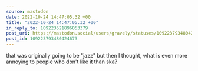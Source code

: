 ```yaml
---
source: mastodon
date: 2022-10-24 14:47:05.32 +00
title: "2022-10-24 14:47:05.32 +00"
in_reply_to: 109223521896053379
post_uri: https://mastodon.social/users/gravely/statuses/109223793480424673
post_id: 109223793480424673
---
```

that was originally going to be "jazz" but then I thought, what is even more annoying to people who don't like it than ska?


